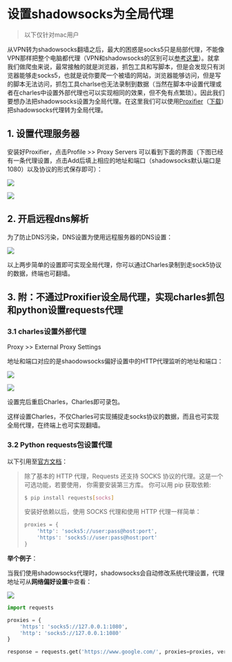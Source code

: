 # 设置shadowsocks为全局代理

> 以下仅针对mac用户

从VPN转为shadowsocks翻墙之后，最大的困惑是socks5只是局部代理，不能像VPN那样把整个电脑都代理（VPN和shadowsocks的区别可以[参考这里](https://doub.io/ss-jc9/)）。就拿我们做爬虫来说，最常接触的就是浏览器，抓包工具和写脚本，但是会发现只有浏览器能够走socks5，也就是说你要爬一个被墙的网站，浏览器能够访问，但是写的脚本无法访问，抓包工具charlse也无法录制到数据（当然在脚本中设置代理或者在charles中设置外部代理也可以实现相同的效果，但不免有点繁琐）。因此我们要想办法把shadowsocks设置为全局代理。在这里我们可以使用[Proxifier](https://www.proxifier.com/)（[下载](https://pan.baidu.com/s/1eQ1tD9g)）把shadowsocks代理转为全局代理。

## 1. **设置代理服务器**

安装好Proxifier，点击Profile >> Proxy Servers 可以看到下面的界面（下图已经有一条代理设置，点击Add后填上相应的地址和端口（shadowsocks默认端口是1080）以及协议的形式保存即可）：

![](http://o7qrps1cr.bkt.clouddn.com/%E5%B1%8F%E5%B9%95%E5%BF%AB%E7%85%A7%202017-05-08%20%E4%B8%8B%E5%8D%883.56.05.png)

![](http://o7qrps1cr.bkt.clouddn.com/%E5%B1%8F%E5%B9%95%E5%BF%AB%E7%85%A7%202017-05-08%20%E4%B8%8B%E5%8D%884.04.40.png)

## 2. 开启远程dns解析

为了防止DNS污染，DNS设置为使用远程服务器的DNS设置：

![](http://o7qrps1cr.bkt.clouddn.com/%E5%B1%8F%E5%B9%95%E5%BF%AB%E7%85%A7%202017-05-08%20%E4%B8%8B%E5%8D%884.05.40.png)

以上两步简单的设置即可实现全局代理，你可以通过Charles录制到走sock5协议的数据，终端也可翻墙。

## 3. 附：不通过Proxifier设全局代理，实现charles抓包和python设置requests代理

### 3.1 charles设置外部代理

Proxy >> External Proxy Settings 

地址和端口对应的是shaodowsocks偏好设置中的HTTP代理监听的地址和端口：

![](http://o7qrps1cr.bkt.clouddn.com/%E5%B1%8F%E5%B9%95%E5%BF%AB%E7%85%A7%202017-05-08%20%E4%B8%8B%E5%8D%888.15.56.png)

![](http://o7qrps1cr.bkt.clouddn.com/%E5%B1%8F%E5%B9%95%E5%BF%AB%E7%85%A7%202017-05-08%20%E4%B8%8B%E5%8D%888.27.57.png)

设置完后重启Charles，Charles即可录包。

这样设置Charles，不仅Charles可实现捕捉走socks协议的数据，而且也可实现全局代理，在终端上也可实现翻墙。

### 3.2 Python requests包设置代理

以下引用至[官方文档](http://cn.python-requests.org/zh_CN/latest/user/advanced.html#proxies)：

> 除了基本的 HTTP 代理，Requests 还支持 SOCKS 协议的代理。这是一个可选功能，若要使用， 你需要安装第三方库。
> 你可以用 pip 获取依赖:
>
> ```bash
> $ pip install requests[socks]
> ```
> 安装好依赖以后，使用 SOCKS 代理和使用 HTTP 代理一样简单：
> ```python
> proxies = {
>     'http': 'socks5://user:pass@host:port',
>     'https': 'socks5://user:pass@host:port'
> }
> ```

**举个例子**：

当我们使用shadowsocks代理时，shadowsocks会自动修改系统代理设置，代理地址可从**网络偏好设置**中查看：

![](http://o7qrps1cr.bkt.clouddn.com/%E5%B1%8F%E5%B9%95%E5%BF%AB%E7%85%A7%202017-05-08%20%E4%B8%8B%E5%8D%8810.03.30.png)

```python
import requests

proxies = {
    'https': 'socks5://127.0.0.1:1080',
    'http': 'socks5://127.0.0.1:1080'
}

response = requests.get('https://www.google.com/', proxies=proxies, verify=False)
```


